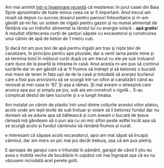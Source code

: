 Am mai amintit [într-o însemnare recentă](https://www.rusiczki.net/2023/06/05/noul-numar-de-casa/) că meșteresc în jurul casei din Baia Sprie aproximativ de toate minus ceea ce ar fi important. Anul trecut am reușit să depun cu succes dosarul pentru panouri fotovoltaice și m-am gândit să-mi fac un sistem de irigații pentru gazon și nu numai alimentat de fântână via un hidrofor alimentat la rândul lui cu energie solară - **apă gratis**! A rezultat sfârtecarea curții de șanțuri săpate cu excavatorul și construirea unui cămin de apă de beton de 1 metru cub.

Și dacă tot am pus țevi de apă pentru irigații am tras și niște țevi de canalizare, în principiu pentru ape pluviale, dar a venit iarna peste mine și se termina totul în mijlocul curții după ce am trecut cu ele pe sub trotuarul care duce de la poartă la intrarea în casă. Anul acesta m-am pus să continui lucrările dar m-am gândit că ar fi frumos să îndrept și să betonez o bucată mai mare de teren în fața ușii de de la casă și totodată să aranjez burlanul care a fost pus provizoriu să se scurgă într-un sifon al canalizării când au renovat ai mei casa în '87. Și așa a rămas. Și mai aveam o streașină care arunca apa pur și simplu pe jos, sub aia am construit o rigolă... S-au complicat destul de tare lucrurile și s-a lungit treaba.

Am instalat un cămin de plastic într-unul dintre colțurile acestui viitor platou, acolo unde am ieșit țevile de sub trotuar și voiam să îi betonez fundul dar nu doream să se adune apa să băltească și cum aveam o bucată de țeava rămasă mă gândeam să o pun aia cu un mic sifon peste astfel încât apa să se scurgă acolo și fundul căminului să rămână frumos și curat. 

e interesant că săpase acolo excavatorul, apoi am mai săpat să încapă căminul, dar am mers un pic mai jos decât trebuia, așa că am pus pietriș. 

E aproape de garajul care e înfundat în pământ, garajul de când îl știu eu avea o mobilă veche de bucătărie în capătul cel mai îngropat așa că eu nu văzusem niciodată acel perete golit. 